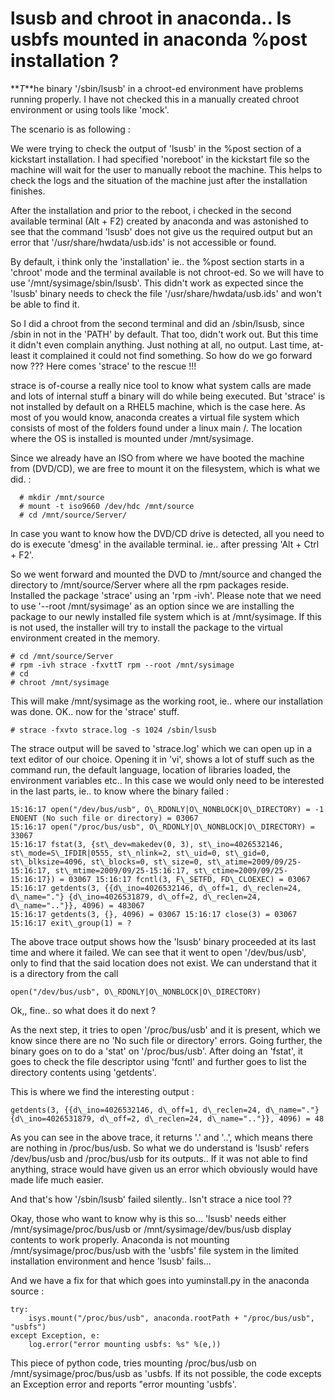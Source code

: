 # lsusb and chroot in anaconda.. Is usbfs mounted in anaconda %post installation ?


**_T_**he binary '/sbin/lsusb' in a chroot-ed environment have problems running properly. I have not checked this in a manually created chroot environment or using tools like 'mock'.

The scenario is as following :

We were trying to check the output of 'lsusb' in the %post section of a kickstart installation. I had specified 'noreboot' in the kickstart file so the machine will wait for the user to manually reboot the machine. This helps to check the logs and the situation of the machine just after the installation finishes.

After the installation and prior to the reboot, i checked in the second available terminal (Alt + F2) created by anaconda and was astonished to see that the command 'lsusb' does not give us the required output but an error that '/usr/share/hwdata/usb.ids' is not accessible or found.

By default, i think only the 'installation' ie.. the %post section starts in a 'chroot' mode and the terminal available is not chroot-ed. So we will have to use '/mnt/sysimage/sbin/lsusb'. This didn't work as expected since the 'lsusb' binary needs to check the file '/usr/share/hwdata/usb.ids' and won't be able to find it.

So I did a chroot from the second terminal and did an /sbin/lsusb, since /sbin in not in the 'PATH' by default. That too, didn't work out. But this time it didn't even complain anything. Just nothing at all, no output. Last time, at-least it complained it could not find something. So how do we go forward now ??? Here comes 'strace' to the rescue !!!

strace is of-course a really nice tool to know what system calls are made and lots of internal stuff a binary will do while being executed. But 'strace' is not installed by default on a RHEL5 machine, which is the case here. As most of you would know, anaconda creates a virtual file system which consists of most of the folders found under a linux main /. The location where the OS is installed is mounted under /mnt/sysimage.

Since we already have an ISO from where we have booted the machine from (DVD/CD), we are free to mount it on the filesystem, which is what we did. :

```
  # mkdir /mnt/source 
  # mount -t iso9660 /dev/hdc /mnt/source 
  # cd /mnt/source/Server/ 
```

In case you want to know how the DVD/CD drive is detected, all you need to do is execute 'dmesg' in the available terminal. ie.. after pressing 'Alt + Ctrl + F2'.

So we went forward and mounted the DVD to /mnt/source and changed the directory to /mnt/source/Server where all the rpm packages reside. Installed the package 'strace' using an 'rpm -ivh'. Please note that we need to use '--root /mnt/sysimage' as an option since we are installing the package to our newly installed file system which is at /mnt/sysimage. If this is not used, the installer will try to install the package to the virtual environment created in the memory.

```
# cd /mnt/source/Server 
# rpm -ivh strace -fxvttT rpm --root /mnt/sysimage 
# cd 
# chroot /mnt/sysimage
```

This will make /mnt/sysimage as the working root, ie.. where our installation was done. OK.. now for the 'strace' stuff.

```
# strace -fxvto strace.log -s 1024 /sbin/lsusb
```

The strace output will be saved to 'strace.log' which we can open up in a text editor of our choice. Opening it in 'vi', shows a lot of stuff such as the command run, the default language, location of libraries loaded, the environment variables etc.. In this case we would only need to be interested in the last parts, ie.. to know where the binary failed :

```
15:16:17 open("/dev/bus/usb", O\_RDONLY|O\_NONBLOCK|O\_DIRECTORY) = -1 ENOENT (No such file or directory) = 03067 
15:16:17 open("/proc/bus/usb", O\_RDONLY|O\_NONBLOCK|O\_DIRECTORY) = 33067 
15:16:17 fstat(3, {st\_dev=makedev(0, 3), st\_ino=4026532146, st\_mode=S\_IFDIR|0555, st\_nlink=2, st\_uid=0, st\_gid=0, st\_blksize=4096, st\_blocks=0, st\_size=0, st\_atime=2009/09/25-15:16:17, st\_mtime=2009/09/25-15:16:17, st\_ctime=2009/09/25-15:16:17}) = 03067 15:16:17 fcntl(3, F\_SETFD, FD\_CLOEXEC) = 03067 15:16:17 getdents(3, {{d\_ino=4026532146, d\_off=1, d\_reclen=24, d\_name="."} {d\_ino=4026531879, d\_off=2, d\_reclen=24, d\_name=".."}}, 4096) = 483067 
15:16:17 getdents(3, {}, 4096) = 03067 15:16:17 close(3) = 03067 15:16:17 exit\_group(1) = ? 
```

The above trace output shows how the 'lsusb' binary proceeded at its last time and where it failed. We can see that it went to open '/dev/bus/usb', only to find that the said location does not exist. We can understand that it is a directory from the call

```
open("/dev/bus/usb", O\_RDONLY|O\_NONBLOCK|O\_DIRECTORY)
```

Ok,, fine.. so what does it do next ?

As the next step, it tries to open '/proc/bus/usb' and it is present, which we know since there are no 'No such file or directory' errors. Going further, the binary goes on to do a 'stat' on '/proc/bus/usb'. After doing an 'fstat', it goes to check the file descriptor using 'fcntl' and further goes to list the directory contents using 'getdents'.

This is where we find the interesting output :

```
getdents(3, {{d\_ino=4026532146, d\_off=1, d\_reclen=24, d\_name="."} {d\_ino=4026531879, d\_off=2, d\_reclen=24, d\_name=".."}}, 4096) = 48
```

As you can see in the above trace, it returns '.' and '..', which means there are nothing in /proc/bus/usb. So what we do understand is 'lsusb' refers /dev/bus/usb and /proc/bus/usb for its outputs.. If it was not able to find anything, strace would have given us an error which obviously would have made life much easier.

And that's how '/sbin/lsusb' failed silently.. Isn't strace a nice tool ??

Okay, those who want to know why is this so... 'lsusb' needs either /mnt/sysimage/proc/bus/usb or /mnt/sysimage/dev/bus/usb display contents to work properly. Anaconda is not mounting /mnt/sysimage/proc/bus/usb with the 'usbfs' file system in the limited installation environment and hence 'lsusb' fails...

And we have a fix for that which goes into yuminstall.py in the anaconda source :

```
try:
    isys.mount("/proc/bus/usb", anaconda.rootPath + "/proc/bus/usb", "usbfs") 
except Exception, e:     
    log.error("error mounting usbfs: %s" %(e,))
```

This piece of python code, tries mounting /proc/bus/usb on /mnt/sysimage/proc/bus/usb as 'usbfs. If its not possible, the code excepts an Exception error and reports "error mounting 'usbfs'.

